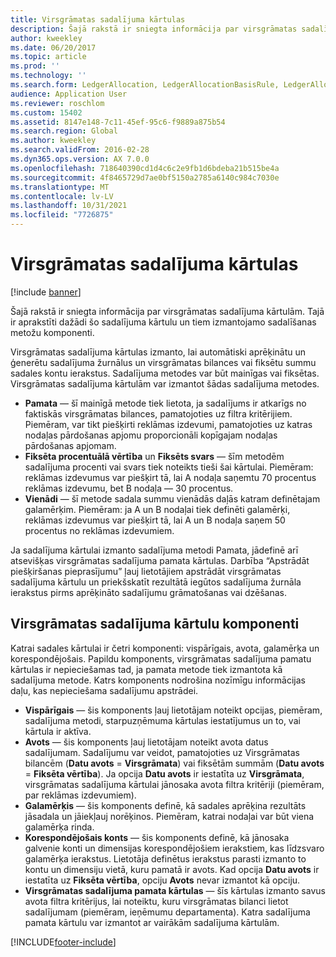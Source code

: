 ```yaml
---
title: Virsgrāmatas sadalījuma kārtulas
description: Šajā rakstā ir sniegta informācija par virsgrāmatas sadalījuma kārtulām. Tajā ir aprakstīti dažādi šo sadalījuma kārtulu un tiem izmantojamo sadalīšanas metožu komponenti.
author: kweekley
ms.date: 06/20/2017
ms.topic: article
ms.prod: ''
ms.technology: ''
ms.search.form: LedgerAllocation, LedgerAllocationBasisRule, LedgerAllocationRequest, LedgerAllocationRule
audience: Application User
ms.reviewer: roschlom
ms.custom: 15402
ms.assetid: 8147e148-7c11-45ef-95c6-f9889a875b54
ms.search.region: Global
ms.author: kweekley
ms.search.validFrom: 2016-02-28
ms.dyn365.ops.version: AX 7.0.0
ms.openlocfilehash: 718640390cd1d4c6c2e9fb1d6bdeba21b515be4a
ms.sourcegitcommit: 4f8465729d7ae0bf5150a2785a6140c984c7030e
ms.translationtype: MT
ms.contentlocale: lv-LV
ms.lasthandoff: 10/31/2021
ms.locfileid: "7726875"
---
```

# <a name="ledger-allocation-rules"></a>Virsgrāmatas sadalījuma kārtulas

[!include [banner](../includes/banner.md)]

Šajā rakstā ir sniegta informācija par virsgrāmatas sadalījuma kārtulām. Tajā ir aprakstīti dažādi šo sadalījuma kārtulu un tiem izmantojamo sadalīšanas metožu komponenti.

Virsgrāmatas sadalījuma kārtulas izmanto, lai automātiski aprēķinātu un ģenerētu sadalījuma žurnālus un virsgrāmatas bilances vai fiksētu summu sadales kontu ierakstus. Sadalījuma metodes var būt mainīgas vai fiksētas. Virsgrāmatas sadalījuma kārtulām var izmantot šādas sadalījuma metodes.

-   **Pamata** — šī mainīgā metode tiek lietota, ja sadalījums ir atkarīgs no faktiskās virsgrāmatas bilances, pamatojoties uz filtra kritērijiem. Piemēram, var tikt piešķirti reklāmas izdevumi, pamatojoties uz katras nodaļas pārdošanas apjomu proporcionāli kopīgajam nodaļas pārdošanas apjomam.
-   **Fiksēta procentuālā vērtība** un **Fiksēts svars** — šīm metodēm sadalījuma procenti vai svars tiek noteikts tieši šai kārtulai. Piemēram: reklāmas izdevumus var piešķirt tā, lai A nodaļa saņemtu 70 procentus reklāmas izdevumu, bet B nodaļa — 30 procentus.
-   **Vienādi** — šī metode sadala summu vienādās daļās katram definētajam galamērķim. Piemēram: ja A un B nodaļai tiek definēti galamērķi, reklāmas izdevumus var piešķirt tā, lai A un B nodaļa saņem 50 procentus no reklāmas izdevumiem.

Ja sadalījuma kārtulai izmanto sadalījuma metodi Pamata, jādefinē arī atsevišķas virsgrāmatas sadalījuma pamata kārtulas. Darbība “Apstrādāt piešķiršanas pieprasījumu” ļauj lietotājiem apstrādāt virsgrāmatas sadalījuma kārtulu un priekšskatīt rezultātā iegūtos sadalījuma žurnāla ierakstus pirms aprēķināto sadalījumu grāmatošanas vai dzēšanas.

## <a name="components-of-ledger-allocation-rules"></a>Virsgrāmatas sadalījuma kārtulu komponenti
Katrai sadales kārtulai ir četri komponenti: vispārīgais, avota, galamērķa un korespondējošais. Papildu komponents, virsgrāmatas sadalījuma pamatu kārtulas ir nepieciešamas tad, ja pamata metode tiek izmantota kā sadalījuma metode. Katrs komponents nodrošina nozīmīgu informācijas daļu, kas nepieciešama sadalījumu apstrādei.

-   **Vispārīgais** — šis komponents ļauj lietotājam noteikt opcijas, piemēram, sadalījuma metodi, starpuzņēmuma kārtulas iestatījumus un to, vai kārtula ir aktīva.
-   **Avots** — šis komponents ļauj lietotājam noteikt avota datus sadalījumam. Sadalījumu var veidot, pamatojoties uz Virsgrāmatas bilancēm (**Datu avots** = **Virsgrāmata**) vai fiksētām summām (**Datu avots** = **Fiksēta vērtība**). Ja opcija **Datu avots** ir iestatīta uz **Virsgrāmata**, virsgrāmatas sadalījuma kārtulai jānosaka avota filtra kritēriji (piemēram, par reklāmas izdevumiem).
-   **Galamērķis** — šis komponents definē, kā sadales aprēķina rezultāts jāsadala un jāiekļauj norēķinos. Piemēram, katrai nodaļai var būt viena galamērķa rinda.
-   **Korespondējošais konts** — šis komponents definē, kā jānosaka galvenie konti un dimensijas korespondējošiem ierakstiem, kas līdzsvaro galamērķa ierakstus. Lietotāja definētus ierakstus parasti izmanto to kontu un dimensiju vietā, kuru pamatā ir avots. Kad opcija **Datu avots** ir iestatīta uz **Fiksēta vērtība**, opciju **Avots** nevar izmantot kā opciju.
-   **Virsgrāmatas sadalījuma pamata kārtulas** — šīs kārtulas izmanto savus avota filtra kritērijus, lai noteiktu, kuru virsgrāmatas bilanci lietot sadalījumam (piemēram, ieņēmumu departamenta). Katra sadalījuma pamata kārtulu var izmantot ar vairākām sadalījuma kārtulām.






[!INCLUDE[footer-include](../../includes/footer-banner.md)]
